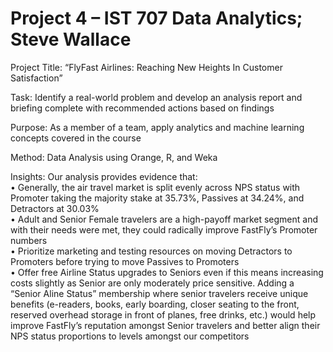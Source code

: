 # Project 4 – IST 707 Data Analytics; Steve Wallace

Project Title: “FlyFast Airlines: Reaching New Heights In Customer Satisfaction”

Task: Identify a real-world problem and develop an analysis report and briefing complete with recommended actions based on findings 

Purpose: As a member of a team, apply analytics and machine learning concepts covered in the course 

Method: Data Analysis using Orange, R, and Weka

Insights: Our analysis provides evidence that:<br/>
•	Generally, the air travel market is split evenly across NPS status with Promoter taking the majority stake at 35.73%, Passives at 34.24%, and Detractors at 30.03%<br/> 
•	Adult and Senior Female travelers are a high-payoff market segment and with their needs were met, they could radically improve FastFly’s Promoter numbers<br/>
•	Prioritize marketing and testing resources on moving Detractors to Promoters before trying to move Passives to Promoters<br/>
•	Offer free Airline Status upgrades to Seniors even if this means increasing costs slightly as Senior are only moderately price sensitive. Adding a “Senior Aline Status” membership where senior travelers receive unique benefits (e-readers, books, early boarding, closer seating to the front, reserved overhead storage in front of planes, free drinks, etc.) would help improve FastFly’s reputation amongst Senior travelers and better align their NPS status proportions to levels amongst our competitors
